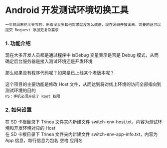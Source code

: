 Android 开发测试环境切换工具
====================================
`一年前周末花半天写的，用着没太多其他需求就没怎么改进，现在源码开放出来，需要的话可以提交 Request 添加更复杂需求`  
### 1. 功能介绍  
现在大多开发人员都是通过程序中 isDebug 变量表示是否是 Debug 模式，从而确定后台服务器是接入测试环境还是开发环境  
<br/>
那么如果没有程序代码呢？如果是已上线某个老版本呢？  
<br/>
这个项目的主要功能是修改 Host 文件，从而达到将对线上环境的访问全部指向到测试环境的目的  
`PS：手机必须开启了 Root 权限`  

### 2. 如何设置
在 SD 卡根目录下 Trinea 文件夹内新建文件 switch-env-host.txt，内容为测试环境和开发环境对应的 Host  
在 SD 卡根目录下 Trinea 文件夹内新建文件 switch-env-app-info.txt，内容为 App 信息，每行信息为包名 空格 应用名  

